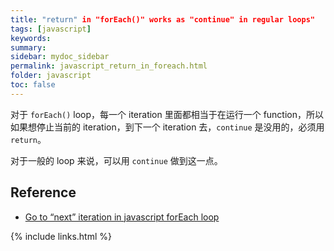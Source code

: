 ```yaml
---
title: "return" in "forEach()" works as "continue" in regular loops"
tags: [javascript]
keywords:
summary:
sidebar: mydoc_sidebar
permalink: javascript_return_in_foreach.html
folder: javascript
toc: false
---
```


对于 `forEach()` loop，每一个 iteration 里面都相当于在运行一个 function，所以如果想停止当前的 iteration，到下一个 iteration 去，`continue` 是没用的，必须用 `return`。

对于一般的 loop 来说，可以用 `continue` 做到这一点。




## Reference

* [Go to “next” iteration in javascript forEach loop](https://stackoverflow.com/questions/31399411/go-to-next-iteration-in-javascript-foreach-loop/31399448)

{% include links.html %}